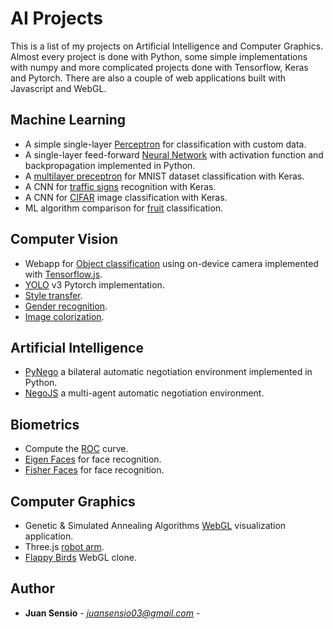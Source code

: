 # AI Projects
This is a list of my projects on Artificial Intelligence and Computer Graphics. 
Almost every project is done with Python, some simple implementations with numpy and more complicated projects done with Tensorflow, Keras and Pytorch. There are also a couple of web applications built with Javascript and WebGL.

## Machine Learning

- A simple single-layer [Perceptron](https://github.com/JuanSensio/AIprojects/blob/master/old/ML/perceptron/perceptron.ipynb) for classification with custom data.
- A single-layer feed-forward [Neural Network](https://github.com/JuanSensio/AIprojects/blob/master/old/ML/nn/nn.py) with activation function and backpropagation implemented in Python.
- A [multilayer preceptron](https://github.com/JuanSensio/AIprojects/blob/master/old/ML/mnist) for MNIST dataset classification
with Keras. 
- A CNN for [traffic signs](https://github.com/JuanSensio/AIprojects/blob/master/old/ML/traffic/trafficSigns.ipynb) recognition with Keras.
- A CNN for [CIFAR](https://github.com/JuanSensio/AIprojects/blob/master/old/ML/cifar) image classification with Keras.
- ML algorithm comparison for [fruit](https://github.com/JuanSensio/AIprojects/tree/master/old/ML/fruits) classification.

## Computer Vision

- Webapp for [Object classification](https://juansensio.github.io/tfjs/) using on-device camera implemented with [Tensorflow.js](https://js.tensorflow.org/).
- [YOLO](https://github.com/JuanSensio/AIprojects/tree/master/old/CV/yolo) v3 Pytorch implementation.
- [Style transfer](https://github.com/JuanSensio/AIprojects/tree/master/old/CV/style.ipynb).
- [Gender recognition](https://github.com/JuanSensio/AIprojects/tree/master/old/CV/gender.ipynb).
- [Image colorization](https://github.com/JuanSensio/AIprojects/tree/master/old/CV/color.ipynb).

## Artificial Intelligence

- [PyNego](https://github.com/JuanSensio/AIprojects/tree/master/old/AI/PyNego) a bilateral automatic negotiation environment implemented in Python.
- [NegoJS](https://juansensio.github.io/AIprojects/negoJS/index.html) a multi-agent automatic negotiation environment.

## Biometrics

- Compute the [ROC](https://github.com/JuanSensio/AIprojects/tree/master/old/BIO/roc.py) curve.
- [Eigen Faces](https://github.com/JuanSensio/AIprojects/tree/master/BIO/eigenfaces.ipynb) for face recognition.
- [Fisher Faces](https://github.com/JuanSensio/AIprojects/tree/master/old/BIO/fisher.ipynb) for face recognition.

## Computer Graphics

- Genetic & Simulated Annealing Algorithms [WebGL](https://juansensio.github.io/AIprojects/webGL/gen.html) visualization application.
- Three.js [robot arm](https://juansensio.github.io/AIprojects/webGL/robot.html).
- [Flappy Birds](https://juansensio.github.io/AIprojects/webGL/bird/index.html) WebGL clone.
<!-- - WebGL [polyline](https://juansensio.github.io/AIprojects/webGL/dots&lines.html) basic example. -->

## Author

* **Juan Sensio** - *juansensio03@gmail.com* -
